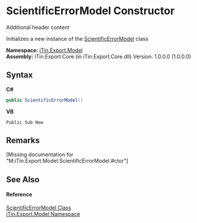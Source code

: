 # ScientificErrorModel Constructor 
Additional header content 

Initializes a new instance of the <a href="T_iTin_Export_Model_ScientificErrorModel">ScientificErrorModel</a> class

**Namespace:**&nbsp;<a href="N_iTin_Export_Model">iTin.Export.Model</a><br />**Assembly:**&nbsp;iTin.Export.Core (in iTin.Export.Core.dll) Version: 1.0.0.0 (1.0.0.0)

## Syntax

**C#**<br />
``` C#
public ScientificErrorModel()
```

**VB**<br />
``` VB
Public Sub New
```


## Remarks
\[Missing <remarks> documentation for "M:iTin.Export.Model.ScientificErrorModel.#ctor"\]

## See Also


#### Reference
<a href="T_iTin_Export_Model_ScientificErrorModel">ScientificErrorModel Class</a><br /><a href="N_iTin_Export_Model">iTin.Export.Model Namespace</a><br />